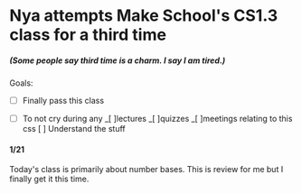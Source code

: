 # Nya attempts Make School's CS1.3 class for a third time 
##### (Some people say third time is a charm. I say I am tired.)

Goals: 
* [ ] Finally pass this class
* [ ] To not cry during any 
_[ ]lectures
_[ ]quizzes
_[ ]meetings relating to this css
[ ] Understand the stuff 


#### 1/21
Today's class is primarily about number bases. This is review for me but I finally get it this time.